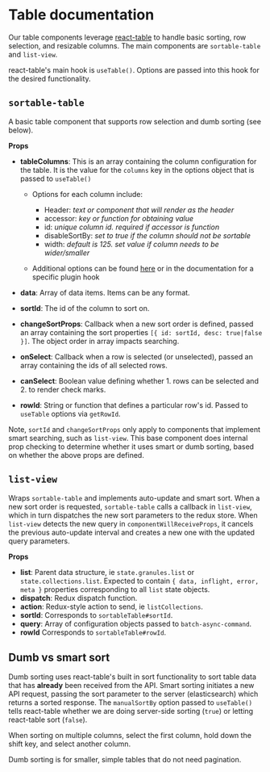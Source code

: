 # Table documentation

Our table components leverage [react-table](https://github.com/tannerlinsley/react-table/) to handle basic sorting, row selection, and resizable columns. The main components are `sortable-table` and `list-view`.

react-table's main hook is `useTable()`. Options are passed into this hook for the desired functionality.

## `sortable-table`

A basic table component that supports row selection and dumb sorting (see below).

**Props**

- **tableColumns**: This is an array containing the column configuration for the table. It is the value for the `columns` key in the options object that is passed to `useTable()`
  * Options for each column include:
    - Header: *text or component that will render as the header*
    - accessor: *key or function for obtaining value*
    - id: *unique column id. required if accessor is function*
    - disableSortBy: *set to true if the column should not be sortable*
    - width: *default is 125. set value if column needs to be wider/smaller*

  * Additional options can be found [here](https://github.com/tannerlinsley/react-table/blob/master/docs/api/useTable.md#column-options) or in the documentation for a specific plugin hook

- **data**: Array of data items. Items can be any format.
- **sortId**: The id of the column to sort on.
- **changeSortProps**: Callback when a new sort order is defined, passed an array containing the sort properties `[{ id: sortId, desc: true|false }]`.  The object order in array impacts searching.
- **onSelect**: Callback when a row is selected (or unselected), passed an array containing the ids of all selected rows.
- **canSelect**: Boolean value defining whether 1. rows can be selected and 2. to render check marks.
- **rowId**: String or function that defines a particular row's id. Passed to `useTable` options via `getRowId`.

Note, `sortId` and `changeSortProps` only apply to components that implement smart searching, such as `list-view`. This base component does internal prop checking to determine whether it uses smart or dumb sorting, based on whether the above props are defined.

## `list-view`

Wraps `sortable-table` and implements auto-update and smart sort. When a new sort order is requested, `sortable-table` calls a callback in `list-view`, which in turn dispatches the new sort parameters to the redux store. When `list-view` detects the new query in `componentWillReceiveProps`, it cancels the previous auto-update interval and creates a new one with the updated query parameters.

**Props**

- **list**: Parent data structure, ie `state.granules.list` or `state.collections.list`. Expected to contain `{ data, inflight, error, meta }` properties corresponding to all `list` state objects.
- **dispatch**: Redux dispatch function.
- **action**: Redux-style action to send, ie `listCollections`.
- **sortId**: Corresponds to `sortableTable#sortId`.
- **query**: Array of configuration objects passed to `batch-async-command`.
- **rowId** Corresponds to `sortableTable#rowId`.

## Dumb vs smart sort

Dumb sorting uses react-table's built in sort functionality to sort table data that has **already** been received from the API. Smart sorting initiates a new API request, passing the sort parameter to the server (elasticsearch) which returns a sorted response. The `manualSortBy` option passed to `useTable()` tells react-table whether we are doing server-side sorting (`true`) or letting react-table sort (`false`).

When sorting on multiple columns, select the first column, hold down the shift key, and select another column.

Dumb sorting is for smaller, simple tables that do not need pagination.
